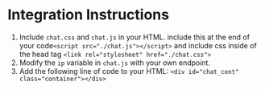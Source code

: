 
# Integration Instructions

1. Include `chat.css` and `chat.js` in your HTML. include this at the end of your code``` <script src="./chat.js"></script> ``` and include css inside of the head tag ```<link rel="stylesheet" href="./chat.css">```
2. Modify the `ip` variable in `chat.js` with your own endpoint.
3. Add the following line of code to your HTML:
``` <div id="chat_cont" class="container"></div> ``` 
